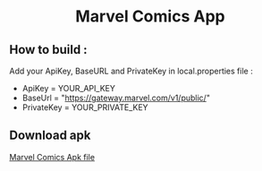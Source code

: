 <h1 align="center">Marvel Comics App</h1>

## How to build :
Add your ApiKey, BaseURL and PrivateKey in local.properties file :
- ApiKey = YOUR_API_KEY
- BaseUrl = "https://gateway.marvel.com/v1/public/"
- PrivateKey = YOUR_PRIVATE_KEY

## Download apk
[Marvel Comics Apk file](https://drive.google.com/file/d/1xoOFcLKUCrdczaClG_yYcMb2s0f41ICA/view?usp=share_link)

